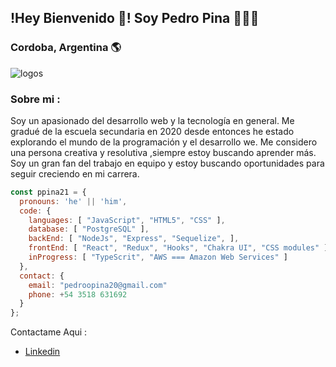    ##                                                  !Hey Bienvenido 👋! Soy Pedro Pina 👨🏽‍💻
                                                                 
   ###                                                       Cordoba, Argentina 🌎

   ![logos](https://user-images.githubusercontent.com/95067274/235322075-783eb209-52a3-44d3-8f8f-0d6aeb5f456f.jpg)
   
   
 ### Sobre mi : 
Soy un apasionado del desarrollo web y la tecnología en general. Me gradué de la escuela secundaria en 2020 desde entonces he estado explorando el mundo de la    programación y el desarrollo we. Me considero una persona creativa y resolutiva ,siempre estoy buscando aprender más.
       Soy un gran fan del trabajo en equipo y estoy buscando oportunidades para seguir creciendo en mi carrera. 

```js
const ppina21 = {
  pronouns: 'he' || 'him',
  code: {
    languages: [ "JavaScript", "HTML5", "CSS" ],
    database: [ "PostgreSQL" ],
    backEnd: [ "NodeJs", "Express", "Sequelize", ],
    frontEnd: [ "React", "Redux", "Hooks", "Chakra UI", "CSS modules" ],
    inProgress: [ "TypeScrit", "AWS === Amazon Web Services" ]
  },
  contact: {
    email: "pedroopina20@gmail.com"
    phone: +54 3518 631692
  }
};
```
Contactame Aqui : 

- [Linkedin](https://www.linkedin.com/in/pedro-oscar-pina-739b70223/)


<!--
                                                               

**ppina21/ppina21** is a ✨ _special_ ✨ repository because its `README.md` (this file) appears on your GitHub profile.

Here are some ideas to get you started:

- 🔭 I’m currently working on ...
- 🌱 I’m currently learning ...
- 👯 I’m looking to collaborate on ...
- 🤔 I’m looking for help with ...
- 💬 Ask me about ...
- 📫 How to reach me: ...
- 😄 Pronouns: ...
- ⚡ Fun fact: ...
-->
